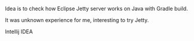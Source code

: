 Idea is to check how Eclipse Jetty server works on Java with Gradle build.

It was unknown experience for me, interesting to try Jetty.

Intellij IDEA
